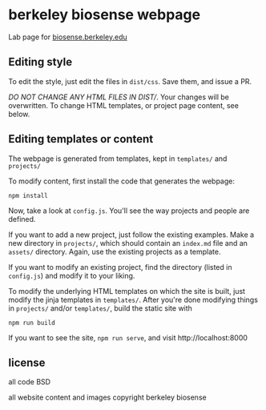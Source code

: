 # berkeley biosense webpage

Lab page for [biosense.berkeley.edu](http://biosense.berkeley.edu)

## Editing style

To edit the style, just edit the files in `dist/css`. Save them, and issue a PR.

*DO NOT CHANGE ANY HTML FILES IN DIST/*. Your changes will be overwritten. To change HTML templates, or project page content, see below.

## Editing templates or content

The webpage is generated from templates, kept in `templates/` and `projects/`

To modify content, first install the code that generates the webpage:

```
npm install
```

Now, take a look at `config.js`. You'll see the way projects and people are defined. 

If you want to add a new project, just follow the existing examples. Make a new directory in `projects/`, which should contain an `index.md` file and an `assets/` directory. Again, use the existing projects as a template. 

If you want to modify an existing project, find the directory (listed in `config.js`) and modify it to your liking.

To modify the underlying HTML templates on which the site is built, just modify the jinja templates in `templates/`. After you're done modifying things in `projects/` and/or `templates/`, build the static site with

```
npm run build
```

If you want to see the site, `npm run serve`, and visit http://localhost:8000

## license

all code BSD

all website content and images copyright berkeley biosense
